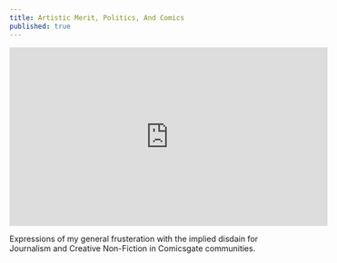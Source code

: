 ```yaml
---
title: Artistic Merit, Politics, And Comics
published: true
---
```

<iframe width="560" height="315" sandbox="allow-same-origin allow-scripts allow-popups" src="https://video.ploud.jp/videos/embed/8db40e64-9262-4378-b546-cad3e29dc1a9" frameborder="0" allowfullscreen></iframe>

Expressions of my general frusteration with the implied disdain for Journalism and Creative Non-Fiction in Comicsgate communities.
